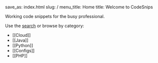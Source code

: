 save_as: index.html
slug: /
menu_title: Home
title: Welcome to CodeSnips

Working code snippets for the busy professional.

Use the [search](/search/) or browse by category:

- [[Cloud]]
- [[Java]]
- [[Python]]
- [[Configs]]
- [[PHP]]
